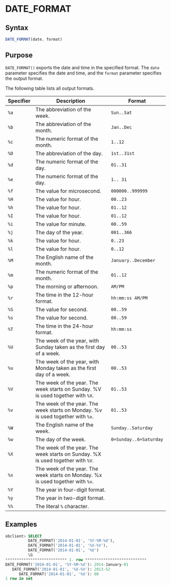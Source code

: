 # DATE_FORMAT

## Syntax

```javascript
DATE_FORMAT(date, format)
```

## Purpose

`DATE_FORMAT()` exports the date and time in the specified format. The `date` parameter specifies the date and time, and the `format` parameter specifies the output format.

The following table lists all output formats.

| Specifier | Description | Format |
|------|--------------------------------|------------------------|
| `%a` | The abbreviation of the week.  | `Sun..Sat` |
| `%b` | The abbreviation of the month.  | `Jan..Dec` |
| `%c` | The numeric format of the month.  | `1..12` |
| `%D` | The abbreviation of the day.  | `1st..31st` |
| `%d` | The numeric format of the day.  | `01..31` |
| `%e` | The numeric format of the day.  | `1.. 31` |
| `%f` | The value for microsecond.  | `000000..999999` |
| `%H` | The value for hour.  | `00..23` |
| `%h` | The value for hour.  | `01..12` |
| `%I` | The value for hour.  | `01..12` |
| `%i` | The value for minute.  | `00..59` |
| `%j` | The day of the year.  | `001..366` |
| `%k` | The value for hour.  | `0..23` |
| `%l` | The value for hour.  | `0..12` |
| `%M` | The English name of the month.  | `January..December` |
| `%m` | The numeric format of the month.  | `01..12` |
| `%p` | The morning or afternoon.  | `AM/PM` |
| `%r` | The time in the 12-hour format.  | `hh:mm:ss AM/PM` |
| `%S` | The value for second.  | `00..59` |
| `%s` | The value for second.  | `00..59` |
| `%T` | The time in the 24-hour format.  | `hh:mm:ss` |
| `%U` | The week of the year, with Sunday taken as the first day of a week.  | `00..53` |
| `%u` | The week of the year, with Monday taken as the first day of a week.  | `00..53` |
| `%V` | The week of the year. The week starts on Sunday. %V is used together with `%X`.  | `01..53` |
| `%v` | The week of the year. The week starts on Monday. %v is used together with `%x`.  | `01..53` |
| `%W` | The English name of the week.  | `Sunday..Saturday` |
| `%w` | The day of the week.  | `0=Sunday..6=Saturday` |
| `%X` | The week of the year. The week starts on Sunday. %X is used together with `%V`.  |                        |
| `%x` | The week of the year. The week starts on Monday. %x is used together with `%v`.  |                        |
| `%Y` | The year in four-digit format.  |                        |
| `%y` | The year in two-digit format.  |                        |
| `%%` | The literal `%` character.  |                        |

## Examples

```sql
obclient> SELECT
          DATE_FORMAT('2014-01-01', '%Y-%M-%d'),
          DATE_FORMAT('2014-01-01', '%X-%V'),
          DATE_FORMAT('2014-01-01', '%U')
          \G
*************************** 1. row ***************************
DATE_FORMAT('2014-01-01', '%Y-%M-%d'): 2014-January-01
   DATE_FORMAT('2014-01-01', '%X-%V'): 2013-52
      DATE_FORMAT('2014-01-01', '%U'): 00
1 row in set
```
